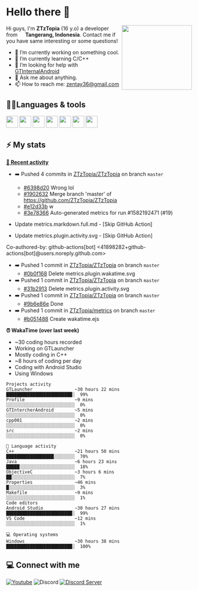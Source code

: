 # Hello there 👋

<img align="right" src="https://media.giphy.com/media/f6hnhHkks8bk4jwjh3/giphy.gif" width="190" height="175" />

Hi guys, I'm **ZTzTopia** (16 y.o) a developer from <img src="https://cdn.discordapp.com/attachments/773831752271527946/912953010408271902/323372.png" width="13" /> **Tangerang, Indonesia**. Contact me if you have same interesting or some questions!
- 🔭 I’m currently working on something cool.
- 🌱 I’m currently learning C/C++
- 🤔 I’m looking for help with [GTInternalAndroid](https://github.com/ZTzTopia/GTInternalAndroid)
- 💬 Ask me about anything.
- 📫 How to reach me: [zentay36@gmail.com](mailto:zentay36@gmail.com)

## 🧑‍💻Languages & tools
<div align="left">
 <img src="https://cdn.jsdelivr.net/gh/devicons/devicon@develop/icons/c/c-original.svg" width="32" />
 <img src="https://cdn.jsdelivr.net/gh/devicons/devicon@develop/icons/cplusplus/cplusplus-original.svg" width="32" />
 <img src="https://cdn.jsdelivr.net/gh/devicons/devicon@develop/icons/java/java-original.svg" width="32" />
 <img src="https://cdn.jsdelivr.net/gh/devicons/devicon@develop/icons/cmake/cmake-original.svg" width="32" />
 <img src="https://cdn.jsdelivr.net/gh/devicons/devicon@develop/icons/visualstudio/visualstudio-plain.svg" width="32" />
 <img src="https://cdn.jsdelivr.net/gh/devicons/devicon@develop/icons/vscode/vscode-original.svg" width="32" />
 <img src="https://cdn.jsdelivr.net/gh/devicons/devicon@develop/icons/jetbrains/jetbrains-original.svg" width="32" />
</div>

## ⚡ My stats
**[📰 Recent activity](https://github.com/ZTzTopia)**
* ➡️ Pushed 4 commits in [ZTzTopia/ZTzTopia](https://github.com/ZTzTopia/ZTzTopia) on branch `master`
  * [#6398d20](https://github.com/ZTzTopia/ZTzTopia/commit/6398d20) Wrong lol
  * [#1902632](https://github.com/ZTzTopia/ZTzTopia/commit/1902632) Merge branch &#39;master&#39; of https://github.com/ZTzTopia/ZTzTopia
  * [#e12d33b](https://github.com/ZTzTopia/ZTzTopia/commit/e12d33b) w
  * [#3e78366](https://github.com/ZTzTopia/ZTzTopia/commit/3e78366) Auto-generated metrics for run #1582192471 (#19)

* Update metrics.markdown.full.md - [Skip GitHub Action]

* Update metrics.plugin.activity.svg - [Skip GitHub Action]

Co-authored-by: github-actions[bot] &lt;41898282+github-actions[bot]@users.noreply.github.com&gt;
* ➡️ Pushed 1 commit in [ZTzTopia/ZTzTopia](https://github.com/ZTzTopia/ZTzTopia) on branch `master`
  * [#0b0f168](https://github.com/ZTzTopia/ZTzTopia/commit/0b0f168) Delete metrics.plugin.wakatime.svg
* ➡️ Pushed 1 commit in [ZTzTopia/ZTzTopia](https://github.com/ZTzTopia/ZTzTopia) on branch `master`
  * [#31b2913](https://github.com/ZTzTopia/ZTzTopia/commit/31b2913) Delete metrics.plugin.activity.svg
* ➡️ Pushed 1 commit in [ZTzTopia/ZTzTopia](https://github.com/ZTzTopia/ZTzTopia) on branch `master`
  * [#9b6e86e](https://github.com/ZTzTopia/ZTzTopia/commit/9b6e86e) Done
* ➡️ Pushed 1 commit in [ZTzTopia/metrics](https://github.com/ZTzTopia/metrics) on branch `master`
  * [#b051488](https://github.com/ZTzTopia/metrics/commit/b051488) Create wakatime.ejs

**⏰ WakaTime (over last week)**
* ~30 coding hours recorded
* Working on GTLauncher
* Mostly coding in C++
* ~8 hours of coding per day
* Coding with Android Studio
* Using Windows

```
Projects activity
GTLauncher                ~30 hours 22 mins    █████████████████████████░  99%
Profile                   ~9 mins              ░░░░░░░░░░░░░░░░░░░░░░░░░░  0%
GTIntercherAndroid        ~5 mins              ░░░░░░░░░░░░░░░░░░░░░░░░░░  0%
cpp001                    ~2 mins              ░░░░░░░░░░░░░░░░░░░░░░░░░░  0%
src                       ~2 mins              ░░░░░░░░░░░░░░░░░░░░░░░░░░  0%

💬 Language activity
C++                       ~21 hours 50 mins    ██████████████████░░░░░░░░  70%
Java                      ~6 hours 23 mins     █████░░░░░░░░░░░░░░░░░░░░░  18%
ObjectiveC                ~3 hours 6 mins      ██░░░░░░░░░░░░░░░░░░░░░░░░  7%
Properties                ~46 mins             █░░░░░░░░░░░░░░░░░░░░░░░░░  3%
Makefile                  ~9 mins              ░░░░░░░░░░░░░░░░░░░░░░░░░░  1%
Code editors
Android Studio            ~30 hours 27 mins    █████████████████████████░  99%
VS Code                   ~12 mins             ░░░░░░░░░░░░░░░░░░░░░░░░░░  1%

💻 Operating systems
Windows                   ~30 hours 38 mins    █████████████████████████░  100%
```


## 💻 Connect with me
[![Youtube](https://img.shields.io/badge/-Youtube-c4302b?style=flat-square&logo=youtube&logoColor=white)](https://youtube.com/c/ZTzTopia702)
![Discord](https://img.shields.io/badge/-ZTz%234123-7289da?style=flat-square&logo=discord&logoColor=white)
[![Discord Server](https://img.shields.io/badge/-Discord%20Server-7289da?style=flat-square&logo=discord&logoColor=white)](https://discord.gg/W6CssGTTK6)

<!--
**ZTzTopia/ZTzTopia** is a ✨ _special_ ✨ repository because its `README.md` (this file) appears on your GitHub profile.

Here are some ideas to get you started:

- 🔭 I’m currently working on ...
- 🌱 I’m currently learning ...
- 👯 I’m looking to collaborate on ...
- 🤔 I’m looking for help with ...
- 💬 Ask me about ...
- 📫 How to reach me: ...
- 😄 Pronouns: ...
- ⚡ Fun fact: ...
-->
